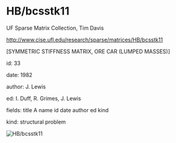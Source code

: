 # HB/bcsstk11

 UF Sparse Matrix Collection, Tim Davis

 http://www.cise.ufl.edu/research/sparse/matrices/HB/bcsstk11

 [SYMMETRIC STIFFNESS MATRIX, ORE CAR (LUMPED MASSES)]

 id: 33

 date: 1982

 author: J. Lewis

 ed: I. Duff, R. Grimes, J. Lewis

 fields: title A name id date author ed kind

 kind: structural problem

![HB/bcsstk11](http://www2.research.att.com/~yifanhu/GALLERY/GRAPHS/GIF_SMALL/HB@bcsstk11.gif)